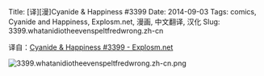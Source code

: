 Title: [译][漫]Cyanide & Happiness #3399
Date: 2014-09-03
Tags: comics, Cyanide and Happiness, Explosm.net, 漫画, 中文翻译, 汉化
Slug: 3399.whatanidiotheevenspeltfredwrong.zh-cn

译自：[Cyanide & Happiness #3399 - Explosm.net](http://explosm.net/comics/3399/)


![3399.whatanidiotheevenspeltfredwrong.zh-cn.png](/static/images/comics/3399.whatanidiotheevenspeltfredwrong.zh-cn.png)




